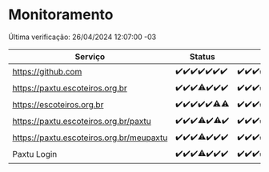 # Monitoramento

Última verificação: 26/04/2024 12:07:00 -03

|Serviço|Status|Últimas 24h|
|---|---|---|
|https://github.com|<span title="2024-04-19: OK=24">✔️</span><span title="2024-04-20: OK=24">✔️</span><span title="2024-04-21: OK=24">✔️</span><span title="2024-04-22: OK=24">✔️</span><span title="2024-04-23: OK=24">✔️</span><span title="2024-04-24: OK=24">✔️</span><span title="2024-04-25: OK=16">✔️</span>|<span title="25/04/2024 13:08:00 -03 : 200">✔️</span><span title="25/04/2024 14:07:00 -03 : 200">✔️</span><span title="25/04/2024 15:08:00 -03 : 200">✔️</span><span title="25/04/2024 16:05:00 -03 : 200">✔️</span><span title="25/04/2024 17:06:00 -03 : 200">✔️</span><span title="25/04/2024 18:07:00 -03 : 200">✔️</span><span title="25/04/2024 19:05:00 -03 : 200">✔️</span><span title="25/04/2024 20:06:00 -03 : 200">✔️</span><span title="25/04/2024 21:30:00 -03 : 200">✔️</span><span title="25/04/2024 22:42:00 -03 : 200">✔️</span><span title="25/04/2024 23:17:00 -03 : 200">✔️</span><span title="26/04/2024 00:07:00 -03 : 200">✔️</span><span title="26/04/2024 01:07:00 -03 : 200">✔️</span><span title="26/04/2024 02:06:00 -03 : 200">✔️</span><span title="26/04/2024 03:09:00 -03 : 200">✔️</span><span title="26/04/2024 04:07:00 -03 : 200">✔️</span><span title="26/04/2024 05:09:00 -03 : 200">✔️</span><span title="26/04/2024 06:07:00 -03 : 200">✔️</span><span title="26/04/2024 07:06:00 -03 : 200">✔️</span><span title="26/04/2024 08:04:00 -03 : 200">✔️</span><span title="26/04/2024 09:11:00 -03 : 200">✔️</span><span title="26/04/2024 10:06:00 -03 : 200">✔️</span><span title="26/04/2024 11:05:00 -03 : 200">✔️</span><span title="26/04/2024 12:07:00 -03 : 200">✔️</span>|
|https://paxtu.escoteiros.org.br|<span title="2024-04-19: OK=24">✔️</span><span title="2024-04-20: OK=24">✔️</span><span title="2024-04-21: OK=24">✔️</span><span title="2024-04-22: OK=23, Falhas=1">⚠️</span><span title="2024-04-23: OK=24">✔️</span><span title="2024-04-24: OK=24">✔️</span><span title="2024-04-25: OK=16">✔️</span>|<span title="25/04/2024 13:08:00 -03 : 200">✔️</span><span title="25/04/2024 14:07:00 -03 : 200">✔️</span><span title="25/04/2024 15:08:00 -03 : 200">✔️</span><span title="25/04/2024 16:05:00 -03 : 200">✔️</span><span title="25/04/2024 17:06:00 -03 : 200">✔️</span><span title="25/04/2024 18:07:00 -03 : 200">✔️</span><span title="25/04/2024 19:05:00 -03 : 200">✔️</span><span title="25/04/2024 20:06:00 -03 : 200">✔️</span><span title="25/04/2024 21:30:00 -03 : 200">✔️</span><span title="25/04/2024 22:42:00 -03 : 200">✔️</span><span title="25/04/2024 23:17:00 -03 : 200">✔️</span><span title="26/04/2024 00:07:00 -03 : 200">✔️</span><span title="26/04/2024 01:07:00 -03 : 200">✔️</span><span title="26/04/2024 02:06:00 -03 : 200">✔️</span><span title="26/04/2024 03:09:00 -03 : 200">✔️</span><span title="26/04/2024 04:07:00 -03 : 200">✔️</span><span title="26/04/2024 05:09:00 -03 : 200">✔️</span><span title="26/04/2024 06:07:00 -03 : 200">✔️</span><span title="26/04/2024 07:06:00 -03 : 200">✔️</span><span title="26/04/2024 08:04:00 -03 : 200">✔️</span><span title="26/04/2024 09:11:00 -03 : 200">✔️</span><span title="26/04/2024 10:06:00 -03 : 200">✔️</span><span title="26/04/2024 11:05:00 -03 : 200">✔️</span><span title="26/04/2024 12:07:00 -03 : 200">✔️</span>|
|https://escoteiros.org.br|<span title="2024-04-19: OK=24">✔️</span><span title="2024-04-20: OK=24">✔️</span><span title="2024-04-21: OK=24">✔️</span><span title="2024-04-22: OK=24">✔️</span><span title="2024-04-23: OK=24">✔️</span><span title="2024-04-24: OK=23, Falhas=1">⚠️</span><span title="2024-04-25: OK=15, Falhas=1">⚠️</span>|<span title="25/04/2024 13:08:00 -03 : 200">✔️</span><span title="25/04/2024 14:07:00 -03 : 200">✔️</span><span title="25/04/2024 15:08:00 -03 : 200">✔️</span><span title="25/04/2024 16:05:00 -03 : 200">✔️</span><span title="25/04/2024 17:06:00 -03 : 200">✔️</span><span title="25/04/2024 18:07:00 -03 : 200">✔️</span><span title="25/04/2024 19:05:00 -03 : 200">✔️</span><span title="25/04/2024 20:06:00 -03 : 200">✔️</span><span title="25/04/2024 21:30:00 -03 : 200">✔️</span><span title="25/04/2024 22:42:00 -03 : 200">✔️</span><span title="25/04/2024 23:17:00 -03 : 200">✔️</span><span title="26/04/2024 00:07:00 -03 : 200">✔️</span><span title="26/04/2024 01:07:00 -03 : 200">✔️</span><span title="26/04/2024 02:06:00 -03 : 200">✔️</span><span title="26/04/2024 03:09:00 -03 : 200">✔️</span><span title="26/04/2024 04:07:00 -03 : 200">✔️</span><span title="26/04/2024 05:09:00 -03 : 200">✔️</span><span title="26/04/2024 06:07:00 -03 : 200">✔️</span><span title="26/04/2024 07:06:00 -03 : 200">✔️</span><span title="26/04/2024 08:04:00 -03 : 200">✔️</span><span title="26/04/2024 09:11:00 -03 : 200">✔️</span><span title="26/04/2024 10:06:00 -03 : 200">✔️</span><span title="26/04/2024 11:05:00 -03 : 200">✔️</span><span title="26/04/2024 12:07:00 -03 : 200">✔️</span>|
|https://paxtu.escoteiros.org.br/paxtu|<span title="2024-04-19: OK=24">✔️</span><span title="2024-04-20: OK=24">✔️</span><span title="2024-04-21: OK=24">✔️</span><span title="2024-04-22: OK=22, Falhas=2">⚠️</span><span title="2024-04-23: OK=24">✔️</span><span title="2024-04-24: OK=23, Falhas=1">⚠️</span><span title="2024-04-25: OK=16">✔️</span>|<span title="25/04/2024 13:08:00 -03 : 200">✔️</span><span title="25/04/2024 14:07:00 -03 : 200">✔️</span><span title="25/04/2024 15:08:00 -03 : 200">✔️</span><span title="25/04/2024 16:05:00 -03 : 200">✔️</span><span title="25/04/2024 17:06:00 -03 : 200">✔️</span><span title="25/04/2024 18:07:00 -03 : 200">✔️</span><span title="25/04/2024 19:05:00 -03 : 200">✔️</span><span title="25/04/2024 20:06:00 -03 : 200">✔️</span><span title="25/04/2024 21:30:00 -03 : 200">✔️</span><span title="25/04/2024 22:42:00 -03 : 200">✔️</span><span title="25/04/2024 23:17:00 -03 : 200">✔️</span><span title="26/04/2024 00:07:00 -03 : 200">✔️</span><span title="26/04/2024 01:07:00 -03 : 200">✔️</span><span title="26/04/2024 02:06:00 -03 : 200">✔️</span><span title="26/04/2024 03:09:00 -03 : 200">✔️</span><span title="26/04/2024 04:07:00 -03 : 200">✔️</span><span title="26/04/2024 05:09:00 -03 : 200">✔️</span><span title="26/04/2024 06:07:00 -03 : 200">✔️</span><span title="26/04/2024 07:06:00 -03 : 200">✔️</span><span title="26/04/2024 08:04:00 -03 : 200">✔️</span><span title="26/04/2024 09:11:00 -03 : 200">✔️</span><span title="26/04/2024 10:06:00 -03 : 200">✔️</span><span title="26/04/2024 11:05:00 -03 : 200">✔️</span><span title="26/04/2024 12:07:00 -03 : 200">✔️</span>|
|https://paxtu.escoteiros.org.br/meupaxtu|<span title="2024-04-19: OK=24">✔️</span><span title="2024-04-20: OK=24">✔️</span><span title="2024-04-21: OK=24">✔️</span><span title="2024-04-22: OK=23, Falhas=1">⚠️</span><span title="2024-04-23: OK=24">✔️</span><span title="2024-04-24: OK=24">✔️</span><span title="2024-04-25: OK=16">✔️</span>|<span title="25/04/2024 13:08:00 -03 : 200">✔️</span><span title="25/04/2024 14:07:00 -03 : 200">✔️</span><span title="25/04/2024 15:08:00 -03 : 200">✔️</span><span title="25/04/2024 16:05:00 -03 : 200">✔️</span><span title="25/04/2024 17:06:00 -03 : 200">✔️</span><span title="25/04/2024 18:07:00 -03 : 200">✔️</span><span title="25/04/2024 19:05:00 -03 : 200">✔️</span><span title="25/04/2024 20:06:00 -03 : 200">✔️</span><span title="25/04/2024 21:30:00 -03 : 200">✔️</span><span title="25/04/2024 22:42:00 -03 : 200">✔️</span><span title="25/04/2024 23:17:00 -03 : 200">✔️</span><span title="26/04/2024 00:07:00 -03 : 200">✔️</span><span title="26/04/2024 01:07:00 -03 : 200">✔️</span><span title="26/04/2024 02:06:00 -03 : 200">✔️</span><span title="26/04/2024 03:09:00 -03 : 200">✔️</span><span title="26/04/2024 04:07:00 -03 : 200">✔️</span><span title="26/04/2024 05:09:00 -03 : 200">✔️</span><span title="26/04/2024 06:07:00 -03 : 200">✔️</span><span title="26/04/2024 07:06:00 -03 : 200">✔️</span><span title="26/04/2024 08:04:00 -03 : 200">✔️</span><span title="26/04/2024 09:11:00 -03 : 200">✔️</span><span title="26/04/2024 10:06:00 -03 : 200">✔️</span><span title="26/04/2024 11:05:00 -03 : 200">✔️</span><span title="26/04/2024 12:07:00 -03 : 200">✔️</span>|
|Paxtu Login|<span title="2024-04-19: OK=24">✔️</span><span title="2024-04-20: OK=24">✔️</span><span title="2024-04-21: OK=24">✔️</span><span title="2024-04-22: OK=23, Falhas=1">⚠️</span><span title="2024-04-23: OK=24">✔️</span><span title="2024-04-24: OK=24">✔️</span><span title="2024-04-25: OK=16">✔️</span>|<span title="25/04/2024 13:08:00 -03 : 200">✔️</span><span title="25/04/2024 14:07:00 -03 : 200">✔️</span><span title="25/04/2024 15:08:00 -03 : 200">✔️</span><span title="25/04/2024 16:05:00 -03 : 200">✔️</span><span title="25/04/2024 17:06:00 -03 : 200">✔️</span><span title="25/04/2024 18:07:00 -03 : 200">✔️</span><span title="25/04/2024 19:05:00 -03 : 200">✔️</span><span title="25/04/2024 20:06:00 -03 : 200">✔️</span><span title="25/04/2024 21:30:00 -03 : 200">✔️</span><span title="25/04/2024 22:42:00 -03 : 200">✔️</span><span title="25/04/2024 23:17:00 -03 : 200">✔️</span><span title="26/04/2024 00:07:00 -03 : 200">✔️</span><span title="26/04/2024 01:07:00 -03 : 200">✔️</span><span title="26/04/2024 02:06:00 -03 : 200">✔️</span><span title="26/04/2024 03:09:00 -03 : 200">✔️</span><span title="26/04/2024 04:07:00 -03 : 200">✔️</span><span title="26/04/2024 05:09:00 -03 : 200">✔️</span><span title="26/04/2024 06:07:00 -03 : 200">✔️</span><span title="26/04/2024 07:06:00 -03 : 200">✔️</span><span title="26/04/2024 08:04:00 -03 : 200">✔️</span><span title="26/04/2024 09:11:00 -03 : 200">✔️</span><span title="26/04/2024 10:06:00 -03 : 200">✔️</span><span title="26/04/2024 11:05:00 -03 : 200">✔️</span><span title="26/04/2024 12:07:00 -03 : 200">✔️</span>|
